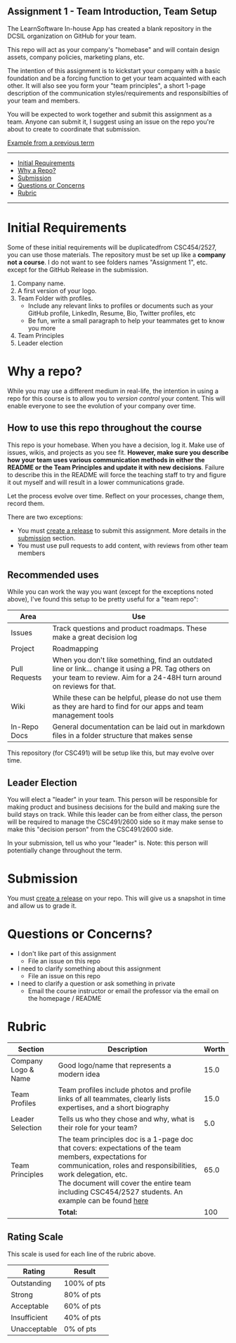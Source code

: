 Assignment 1 - Team Introduction, Team Setup
---

The LearnSoftware In-house App has created a blank repository in the DCSIL organization on GitHub for your team.

This repo will act as your company's "homebase" and will contain design assets, company policies, marketing plans, etc.

The intention of this assignment is to kickstart your company with a basic foundation and be a forcing function to get your team acquainted with each other. It will also see you form your "team principles", a short 1-page description of the communication styles/requirements and responsibilties of your team and members.

You will be expected to work together and submit this assignment as a team. Anyone can submit it, I suggest using an issue on the repo you're about to create to coordinate that submission.

[Example from a previous term](https://github.com/dcsil/klutch/tree/v1.0.0)

---

- [Initial Requirements](#initial-requirements)
- [Why a Repo?](#why-a-repo)
- [Submission](#submission)
- [Questions or Concerns](#questions-or-concerns)
- [Rubric](#rubric)

---

# Initial Requirements

Some of these initial requirements will be duplicatedfrom CSC454/2527, you can use those materials. The repository must be set up like a **company not a course**. I do not want to see folders names "Assignment 1", etc. except for the GitHub Release in the submission.

1. Company name.
2. A first version of your logo.
3. Team Folder with profiles.
   - Include any relevant links to profiles or documents such as your GitHub profile, LinkedIn, Resume, Bio, Twitter profiles, etc
   - Be fun, write a small paragraph to help your teammates get to know you more
4. Team Principles
5. Leader election

# Why a repo?

While you may use a different medium in real-life, the intention in using a repo for this course is to allow you to _version control_ your content.
This will enable everyone to see the evolution of your company over time.

## How to use this repo throughout the course

This repo is your homebase. When you have a decision, log it. Make use of issues, wikis, and projects as you see fit.
**However, make sure you describe how your team uses various communication methods in either the README or the Team Principles and update it with new decisions**. Failure to describe this in the README will force the teaching staff to try and figure it out myself and will result in a lower communications grade.

Let the process evolve over time. Reflect on your processes, change them, record them.

There are two exceptions:
 - You must [create a release](https://help.github.com/en/articles/creating-releases) to submit this assignment. More details in the [submission](#submission) section.
 - You must use pull requests to add content, with reviews from other team members

## Recommended uses

While you can work the way you want (except for the exceptions noted above), I've found this setup to be pretty useful for a "team repo":

| Area | Use |
| -- | -- |
| Issues | Track questions and product roadmaps. These make a great decision log |
| Project | Roadmapping |
| Pull Requests | When you don't like something, find an outdated line or link... change it using a PR. Tag others on your team to review. Aim for a 24-48H turn around on reviews for that. |
| Wiki | While these can be helpful, please do not use them as they are hard to find for our apps and team management tools |
| In-Repo Docs | General documentation can be laid out in markdown files in a folder structure that makes sense |

This repository (for CSC491) will be setup like this, but may evolve over time.

## Leader Election

You will elect a "leader" in your team. This person will be responsible for making product and business decisions for the build and making sure the build stays on track. While this leader can be from either class, the person will be required to manage the CSC491/2600 side so it may make sense to make this "decision person" from the CSC491/2600 side.

In your submission, tell us who your "leader" is. Note: this person will potentially change throughout the term.

# Submission

You must [create a release](https://help.github.com/en/articles/creating-releases) on your repo.
This will give us a snapshot in time and allow us to grade it.
 
# Questions or Concerns?
 
 - I don't like part of this assignment
   - File an issue on this repo
 - I need to clarify something about this assignment
   - File an issue on this repo
 - I need to clarify a question or ask something in private
   - Email the course instructor or email the professor via the email on the homepage / README
 
# Rubric
 
<!-- RUBRIC START --> 

| Section | Description | Worth |
| --- | --- | --- |
| Company Logo & Name | Good logo/name that represents a modern idea | 15.0 |
| Team Profiles | Team profiles include photos and profile links of all teammates, clearly lists expertises, and a short biography | 15.0 |
| Leader Selection | Tells us who they chose and why, what is their role for your team? | 5.0 |
| Team Principles | The team principles doc is a 1-page doc that covers: expectations of the team members, expectations for communication, roles and responsibilities, work delegation, etc.<br>The document will cover the entire team including CSC454/2527 students. An example can be found [here](./a1_example.md) | 65.0 |
| | **Total:** | 100 |

 <!-- RUBRIC END -->

## Rating Scale

This scale is used for each line of the rubric above.


| Rating | Result |
| --- | --- |
| Outstanding | 100% of pts | 
| Strong | 80% of pts |
| Acceptable | 60% of pts |
| Insufficient | 40% of pts |
| Unacceptable  | 0% of pts |
